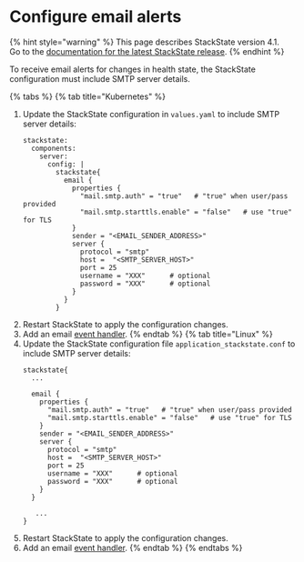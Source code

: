 # Configure email alerts

{% hint style="warning" %}
This page describes StackState version 4.1.  
Go to the [documentation for the latest StackState release](https://docs.stackstate.com/).
{% endhint %}

To receive email alerts for changes in health state, the StackState configuration must include SMTP server details. 

{% tabs %}
{% tab title="Kubernetes" %}

1. Update the StackState configuration in `values.yaml` to include SMTP server details:
    ```
    stackstate:
      components:
        server:
          config: |
            stackstate{
              email {
                properties {
                  "mail.smtp.auth" = "true"   # "true" when user/pass provided   
                  "mail.smtp.starttls.enable" = "false"   # use "true" for TLS
                }
                sender = "<EMAIL_SENDER_ADDRESS>"
                server {
                  protocol = "smtp"
                  host =  "<SMTP_SERVER_HOST>"
                  port = 25
                  username = "XXX"      # optional
                  password = "XXX"      # optional
                }
              }
            }
    ``` 
2. Restart StackState to apply the configuration changes.
3. Add an email [event handler](/use/alerting.md#send-alerts-with-event-handlers).
{% endtab %}
{% tab title="Linux" %}
1. Update the StackState configuration file `application_stackstate.conf` to include SMTP server details:
    ```
    stackstate{
      ...

      email {
        properties {
          "mail.smtp.auth" = "true"   # "true" when user/pass provided   
          "mail.smtp.starttls.enable" = "false"   # use "true" for TLS
        }
        sender = "<EMAIL_SENDER_ADDRESS>"
        server {
          protocol = "smtp"
          host =  "<SMTP_SERVER_HOST>"
          port = 25
          username = "XXX"      # optional
          password = "XXX"      # optional
        }
      }
   
       ...
    }
   
    ``` 
2. Restart StackState to apply the configuration changes.
3. Add an email [event handler](/use/alerting.md#send-alerts-with-event-handlers).
{% endtab %}
{% endtabs %}
